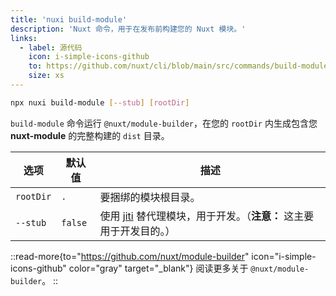 ```yaml
---
title: 'nuxi build-module'
description: 'Nuxt 命令，用于在发布前构建您的 Nuxt 模块。'
links:
  - label: 源代码
    icon: i-simple-icons-github
    to: https://github.com/nuxt/cli/blob/main/src/commands/build-module.ts
    size: xs
---
```


```bash [Terminal]
npx nuxi build-module [--stub] [rootDir]
```

`build-module` 命令运行 `@nuxt/module-builder`，在您的 `rootDir` 内生成包含您 **nuxt-module** 的完整构建的 `dist` 目录。

选项       | 默认值          | 描述
-------------------------|-----------------|------------------
`rootDir` | `.` | 要捆绑的模块根目录。
`--stub` | `false` | 使用 [jiti](https://github.com/unjs/jiti#jiti) 替代理模块，用于开发。（**注意：** 这主要用于开发目的。）

::read-more{to="https://github.com/nuxt/module-builder" icon="i-simple-icons-github" color="gray" target="_blank"}
阅读更多关于 `@nuxt/module-builder`。
::
